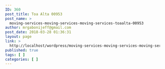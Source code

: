 ```yaml
---
ID: 360
post_title: Toa Alta 00953
post_name: >
  moving-services-moving-services-moving-services-toaalta-00953
author: mrgabonijeff@gmail.com
post_date: 2018-03-28 01:36:31
layout: page
link: >
  http://localhost/wordpress/moving-services-moving-services-moving-services-toaalta-00953/
published: true
tags: [ ]
categories: [ ]
---
```

